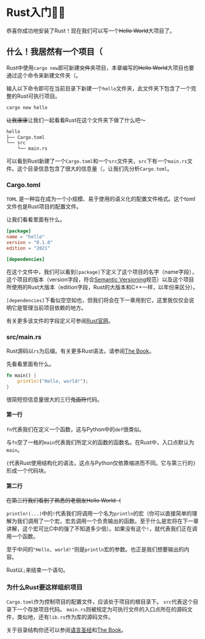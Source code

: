 # Rust入门🦀🚪

恭喜你成功地安装了Rust！现在我们可以写一个~~Hello World~~大项目了。

## 什么！我居然有一个项目（

Rust中使用`cargo new`即可新建~~文件夹~~项目，本章编写的~~Hello World~~大项目也要通过这个命令来新建文件夹（。

输入以下命令即可在当前目录下新建一个`hello`文件夹，此文件夹下包含了一个完整的Rust可执行项目。

```bash
cargo new hello
```

~~让我康康~~让我们一起看看Rust在这个文件夹下做了什么吧～

```bash
hello
├── Cargo.toml
└── src
    └── main.rs
```

可以看到Rust新建了一个`Cargo.toml`和一个`src`文件夹，`src`下有一个`main.rs`文件。这个目录信息包含了很大的信息量（，让我们先分析`Cargo.toml`。

### Cargo.toml

`TOML` 是一种旨在成为一个小规模、易于使用的语义化的配置文件格式。这个toml文件也是Rust项目的配置文件。

让我们看看里面有什么。

```toml
[package]
name = "hello"
version = "0.1.0"
edition = "2021"

[dependencies]
```

在这个文件中，我们可以看到`[package]`下定义了这个项目的名字（name字段），这个项目的版本（version字段，符合[Semantic Versioning](https://semver.org/spec/v2.0.0.html)规范）以及这个项目所使用的Rust大版本（edition字段，Rust的大版本和C++一样，以年份来区分）。

`[dependencies]`下看似空空如也，但我们将会在下一章用到它，这里我仅仅会说明它是管理当前项目依赖的地方。

有关更多该文件的字段定义可参阅[Rust官网](https://doc.rust-lang.org/cargo/reference/manifest.html)。

### src/main.rs

Rust源码以`rs`为后缀。有关更多Rust语法，请参阅[The Book](https://doc.rust-lang.org/book/ch03-00-common-programming-concepts.html)。

先看看里面有什么。

```rust
fn main() {
    println!("Hello, world!");
}
```

很简短但信息量很大的三行~~鬼画符~~代码。

#### 第一行

`fn`代表我们在定义一个函数，这与Python中的`def`很类似。

与`fn`空了一格的`main`代表我们所定义的函数的函数名。在Rust中，入口点默认为`main`。

`{`代表Rust使用结构化的语法，这点与Python仅依靠缩进而不同。它与第三行的`}`形成一个代码块。

#### 第二行

~~在第二行我们看到了熟悉的老朋友Hello World（~~

`println!(...)`中的`!`代表我们将调用一个名为`println`的宏（你可以直接简单的理解为我们调用了一个宏，宏去调用一个负责输出的函数。至于什么是宏将在下一章讲解，这个宏可比C中的强了不知道多少倍）。如果没有这个`!`，就代表我们正在调用一个函数。

至于中间的`"Hello, world!"`则是`println`宏的参数。也正是我们想要输出的内容。

Rust以`;`来结束一个语句。

### 为什么Rust要这样组织项目

`Cargo.toml`作为控制项目的配置文件，应该处于项目的根目录下。
`src`代表这个目录下一个存放项目代码。
`main.rs`则被规定为可执行文件的入口点所在的源码文件，类似地，还有`lib.rs`作为库的源码文件。

关于目录结构你还可以参阅[语言圣经](https://course.rs/cargo/guide/package-layout.html)和[The Book](https://doc.rust-lang.org/book/ch07-00-managing-growing-projects-with-packages-crates-and-modules.html)。
